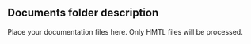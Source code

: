 ## Documents folder description

Place your documentation files here. Only HMTL files will be processed.
